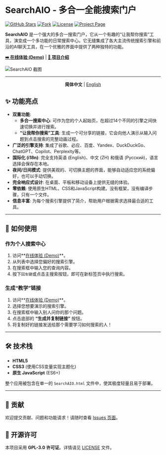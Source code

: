 # SearchAIO - 多合一全能搜索门户

[![GitHub Stars](https://img.shields.io/github/stars/MeowLove/SearchAIO?style=flat-square&logo=github)](https://github.com/MeowLove/SearchAIO/stargazers)
[![Fork](https://img.shields.io/github/forks/MeowLove/SearchAIO?style=flat-square&logo=github)](https://github.com/MeowLove/SearchAIO/network/members)
[![License](https://img.shields.io/github/license/MeowLove/SearchAIO?style=flat-square&color=blue)](https://github.com/MeowLove/SearchAIO/blob/main/LICENSE)
[![Project Page](https://img.shields.io/badge/项目主页-Website-green?style=flat-square)](https://www.cxthhhhh.com/search-aio/)

**SearchAIO** 是一个强大的多合一搜索门户，它从一个有趣的“让我帮你搜索”工具，演变成一个多功能的日常搜索中心。它无缝集成了各大主流传统搜索引擎和前沿的AI聊天工具，在一个优雅的界面中提供了两种独特的功能。

**[➡️ 在线体验 (Demo)](https://www.cxthhhhh.com/CXT-Lib/SearchAIO/)** | **[📖 项目介绍](https://www.cxthhhhh.com/search-aio/)**

![SearchAIO 截图](https://www.cxthhhhh.com/CXT-Lib/SearchAIO/img/screenshot.png)

---

<div align="center">
  <p>
    <b>简体中文</b> | <a href="README.md">English</a>
  </p>
</div>

## ✨ 功能亮点

-   **双重功能**:
    -   **多合一搜索中心**: 可作为您的个人起始页，在超过14个不同的引擎之间快速切换并进行搜索。
    -   **“让我帮你搜索”工具**: 生成一个可分享的链接，它会向他人演示从输入问题到点击搜索的完整动画过程。
-   **广泛的引擎支持**: 集成了谷歌、必应、百度、Yandex、DuckDuckGo、ChatGPT、Copilot、Perplexity等。
-   **国际化 (i18n)**: 完全支持英语 (English)、中文 (ZH) 和俄语 (Русский)，语言选择会保存在本地。
-   **夜间/日间模式**: 提供美观的、可切换主题的界面，能够自动适应您的系统偏好，也可以手动切换。
-   **完全响应式设计**: 在桌面、平板和移动设备上提供无缝的体验。
-   **零依赖**: 使用原生HTML、CSS和JavaScript构建。没有框架，没有编译步骤，只有一个文件。
-   **信息丰富**: 为每个搜索引擎提供了简介，帮助用户根据需求选择最合适的工具。

---

## 🚀 如何使用

### 作为个人搜索中心

1.  访问**[在线体验 (Demo)](https://www.cxthhhhh.com/CXT-Lib/SearchAIO/)**。
2.  从列表中选择您偏好的搜索引擎。
3.  在搜索框中输入您的查询内容。
4.  按下`回车键`或点击主搜索按钮，即可在新标签页中执行搜索。

### 生成“教学”链接

1.  访问**[在线体验 (Demo)](https://www.cxthhhhh.com/CXT-Lib/SearchAIO/)**。
2.  选择您想要演示的搜索引擎。
3.  在搜索框中输入别人问你的那个问题。
4.  点击底部的 **“生成并复制链接”** 按钮。
5.  将复制好的链接发送给那个需要学习如何搜索的人！

---

## 🛠️ 技术栈

-   **HTML5**
-   **CSS3** (使用CSS变量实现主题化)
-   **原生 JavaScript** (ES6+)

整个应用被包含在单一的 `SearchAIO.html` 文件中，使其极度轻量且易于部署。

---

## 🤝 贡献

欢迎提交贡献、问题和功能请求！请随时查看 [Issues 页面](https://github.com/MeowLove/SearchAIO/issues)。

## 📄 开源许可

本项目采用 **GPL-3.0 许可证**。详情请见 [LICENSE](LICENSE) 文件。

